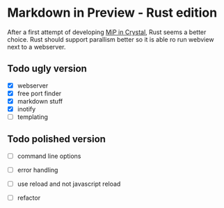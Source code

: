 # Markdown in Preview - Rust edition

After a first attempt of developing [MiP in
Crystal](https://github.com/mipmip/mip.cr), Rust seems a better choice.  Rust
should support parallism better so it is able ro run webview next to a
webserver.

## Todo ugly version

- [x] webserver
- [x] free port finder
- [x] markdown stuff
- [x] inotify
- [ ] templating

## Todo polished version

- [ ] command line options
- [ ] error handling
- [ ] use reload and not javascript reload
- [ ] refactor



